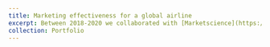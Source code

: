 ```yaml
---
title: Marketing effectiveness for a global airline 
excerpt: Between 2018-2020 we collaborated with [Marketscience](https://market.science) to optimise the marketing allocation of a leading international airline. We used likelihood-based causal discovery methods to infer causal relationships between marketing channels, identify confounders and mediators, and therefore enable sales attribution. We also used non-stationary time-varying parameter models in order to more reliably identify both long-term and short-term marketing effects on sales, by comparison to typical adstock multiplier approaches. Image source: market.science
collection: Portfolio
---
```

